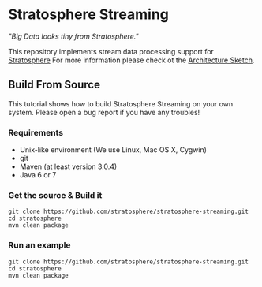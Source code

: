 # Stratosphere Streaming

_"Big Data looks tiny from Stratosphere."_

This repository implements stream data processing support for [Stratosphere](http://www.stratosphere.eu) For more information please check ot the [Architecture Sketch](https://github.com/stratosphere/stratosphere-streaming/wiki/Architecture-Sketch).

##  Build From Source

This tutorial shows how to build Stratosphere Streaming on your own system. Please open a bug report if you have any troubles!

### Requirements
* Unix-like environment (We use Linux, Mac OS X, Cygwin)
* git
* Maven (at least version 3.0.4)
* Java 6 or 7

### Get the source & Build it

```
git clone https://github.com/stratosphere/stratosphere-streaming.git
cd stratosphere
mvn clean package
```
### Run an example

```
git clone https://github.com/stratosphere/stratosphere-streaming.git
cd stratosphere
mvn clean package
```

